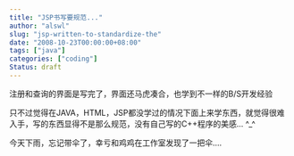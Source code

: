```yaml
---
title: "JSP书写要规范..."
author: "alswl"
slug: "jsp-written-to-standardize-the"
date: "2008-10-23T00:00:00+08:00"
tags: ["java"]
categories: ["coding"]
Status: draft
---
```


注册和查询的界面是写完了，界面还马虎凑合，也学到不一样的B/S开发经验

只不过觉得在JAVA，HTML，JSP都没学过的情况下面上来学东西，就觉得很难入手，写的东西显得不是那么规范，没有自己写的C++程序的美感... ^_^

今天下雨，忘记带伞了，幸亏和鸡鸡在工作室发现了一把伞....

